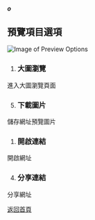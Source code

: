 ##### o
## 預覽項目選項

![Image of Preview Options](../v1/images/preview_options.png) 

1. ### 大圖瀏覽
進入大圖瀏覽頁面

5. ### 下載圖片
儲存網址預覽圖片

1. ### 開啟連結
開啟網址

4. ### 分享連結
分享網址  
  
[返回首頁](https://kimieno.github.io/android.pitt) 